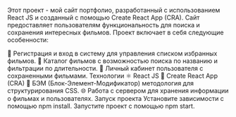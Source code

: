 Этот проект - мой сайт портфолио, разработанный с использованием React JS и созданный с помощью Create React App (CRA). Сайт предоставляет пользователям функциональность для поиска и сохранения интересных фильмов. Проект включает в себя следующие особенности:

🚀 Регистрация и вход в систему для управления списком избранных фильмов.
🎥 Каталог фильмов с возможностью поиска по названию и фильтрации по длительности.
💾 Личный кабинет пользователя с сохраненными фильмами.
Технологии
⚛️ React JS
🧱 Create React App (CRA)
🧬 БЭМ (Блок-Элемент-Модификатор) методология для структурирования CSS.
🌐 Работа с сервером для хранения информации о фильмах и пользователях.
Запуск проекта
Установите зависимости с помощью npm install.
Запустите проект с помощью npm start.
